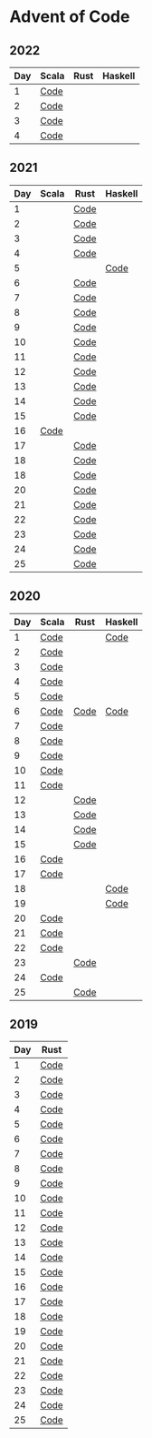 # Advent of Code

## 2022

| Day | Scala                                                                      | Rust | Haskell |
|-----|----------------------------------------------------------------------------|------|---------|
| 1   | [Code](2022/scala/src/main/scala/jurisk/adventofcode/y2022/Advent01.scala) |      |         |
| 2   | [Code](2022/scala/src/main/scala/jurisk/adventofcode/y2022/Advent02.scala) |      |         |
| 3   | [Code](2022/scala/src/main/scala/jurisk/adventofcode/y2022/Advent03.scala) |      |         |
| 4   | [Code](2022/scala/src/main/scala/jurisk/adventofcode/y2022/Advent04.scala) |      |         |

## 2021

| Day | Scala                                                                        | Rust                                     | Haskell                                    |
|-----|------------------------------------------------------------------------------|------------------------------------------|--------------------------------------------|
| 1   |                                                                              | [Code](2021/rust/src/bin/solution_01.rs) |                                            |
| 2   |                                                                              | [Code](2021/rust/src/bin/solution_02.rs) |                                            |
| 3   |                                                                              | [Code](2021/rust/src/bin/solution_03.rs) |                                            |
| 4   |                                                                              | [Code](2021/rust/src/bin/solution_04.rs) |                                            |
| 5   |                                                                              |                                          | [Code](2021/haskell/src/Day05/Solution.hs) |
| 6   |                                                                              | [Code](2021/rust/src/bin/solution_06.rs) |                                            |
| 7   |                                                                              | [Code](2021/rust/src/bin/solution_07.rs) |                                            |
| 8   |                                                                              | [Code](2021/rust/src/bin/solution_08.rs) |                                            |
| 9   |                                                                              | [Code](2021/rust/src/bin/solution_09.rs) |                                            |
| 10  |                                                                              | [Code](2021/rust/src/bin/solution_10.rs) |                                            |
| 11  |                                                                              | [Code](2021/rust/src/bin/solution_11.rs) |                                            |
| 12  |                                                                              | [Code](2021/rust/src/bin/solution_12.rs) |                                            |
| 13  |                                                                              | [Code](2021/rust/src/bin/solution_13.rs) |                                            |
| 14  |                                                                              | [Code](2021/rust/src/bin/solution_14.rs) |                                            |
| 15  |                                                                              | [Code](2021/rust/src/bin/solution_15.rs) |                                            |
| 16  | [Code](2021/scala/src/main/scala/jurisk/adventofcode/y2021/Solution16.scala) |                                          |                                            |
| 17  |                                                                              | [Code](2021/rust/src/bin/solution_17.rs) |                                            |
| 18  |                                                                              | [Code](2021/rust/src/bin/solution_18.rs) |                                            |
| 18  |                                                                              | [Code](2021/rust/src/bin/solution_19.rs) |                                            |
| 20  |                                                                              | [Code](2021/rust/src/bin/solution_20.rs) |                                            |
| 21  |                                                                              | [Code](2021/rust/src/bin/solution_21.rs) |                                            |
| 22  |                                                                              | [Code](2021/rust/src/bin/solution_22.rs) |                                            |
| 23  |                                                                              | [Code](2021/rust/src/bin/solution_23.rs) |                                            |
| 24  |                                                                              | [Code](2021/rust/src/bin/solution_24.rs) |                                            |
| 25  |                                                                              | [Code](2021/rust/src/bin/solution_25.rs) |                                            |

## 2020

| Day | Scala                                                                      | Rust                                   | Haskell                            |
|-----|----------------------------------------------------------------------------|----------------------------------------|------------------------------------|
| 1   | [Code](2020/scala/src/main/scala/jurisk/adventofcode/y2020/Advent01.scala) |                                        | [Code](2020/haskell/day01/Main.hs) |
| 2   | [Code](2020/scala/src/main/scala/jurisk/adventofcode/y2020/Advent02.scala) |                                        |                                    |
| 3   | [Code](2020/scala/src/main/scala/jurisk/adventofcode/y2020/Advent03.scala) |                                        |                                    |
| 4   | [Code](2020/scala/src/main/scala/jurisk/adventofcode/y2020/Advent04.scala) |                                        |                                    |
| 5   | [Code](2020/scala/src/main/scala/jurisk/adventofcode/y2020/Advent05.scala) |                                        |                                    |
| 6   | [Code](2020/scala/src/main/scala/jurisk/adventofcode/y2020/Advent06.scala) | [Code](2020/rust/src/bin/advent_06.rs) | [Code](2020/haskell/day06/Main.hs) |
| 7   | [Code](2020/scala/src/main/scala/jurisk/adventofcode/y2020/Advent07.scala) |                                        |                                    |
| 8   | [Code](2020/scala/src/main/scala/jurisk/adventofcode/y2020/Advent08.scala) |                                        |                                    |
| 9   | [Code](2020/scala/src/main/scala/jurisk/adventofcode/y2020/Advent09.scala) |                                        |                                    |
| 10  | [Code](2020/scala/src/main/scala/jurisk/adventofcode/y2020/Advent10.scala) |                                        |                                    |
| 11  | [Code](2020/scala/src/main/scala/jurisk/adventofcode/y2020/Advent11.scala) |                                        |                                    |
| 12  |                                                                            | [Code](2020/rust/src/bin/advent_12.rs) |                                    |
| 13  |                                                                            | [Code](2020/rust/src/bin/advent_13.rs) |                                    |
| 14  |                                                                            | [Code](2020/rust/src/bin/advent_14.rs) |                                    |
| 15  |                                                                            | [Code](2020/rust/src/bin/advent_15.rs) |                                    |
| 16  | [Code](2020/scala/src/main/scala/jurisk/adventofcode/y2020/Advent16.scala) |                                        |                                    |
| 17  | [Code](2020/scala/src/main/scala/jurisk/adventofcode/y2020/Advent17.scala) |                                        |                                    |
| 18  |                                                                            |                                        | [Code](2020/haskell/day18/Main.hs) |
| 19  |                                                                            |                                        | [Code](2020/haskell/day19/Main.hs) |
| 20  | [Code](2020/scala/src/main/scala/jurisk/adventofcode/y2020/Advent20.scala) |                                        |                                    |
| 21  | [Code](2020/scala/src/main/scala/jurisk/adventofcode/y2020/Advent21.scala) |                                        |                                    |
| 22  | [Code](2020/scala/src/main/scala/jurisk/adventofcode/y2020/Advent22.scala) |                                        |                                    |
| 23  |                                                                            | [Code](2020/rust/src/bin/advent_23.rs) |                                    |
| 24  | [Code](2020/scala/src/main/scala/jurisk/adventofcode/y2020/Advent24.scala) |                                        |                                    |
| 25  |                                                                            | [Code](2020/rust/src/bin/advent_25.rs) |                                    |

## 2019

| Day | Rust                                     |
|-----|------------------------------------------|
| 1   | [Code](2019/rust/src/bin/solution_01.rs) |
| 2   | [Code](2019/rust/src/bin/solution_02.rs) |
| 3   | [Code](2019/rust/src/bin/solution_03.rs) |
| 4   | [Code](2019/rust/src/bin/solution_04.rs) |
| 5   | [Code](2019/rust/src/bin/solution_05.rs) |
| 6   | [Code](2019/rust/src/bin/solution_06.rs) |
| 7   | [Code](2019/rust/src/bin/solution_07.rs) |
| 8   | [Code](2019/rust/src/bin/solution_08.rs) |
| 9   | [Code](2019/rust/src/bin/solution_09.rs) |
| 10  | [Code](2019/rust/src/bin/solution_10.rs) |
| 11  | [Code](2019/rust/src/bin/solution_11.rs) |
| 12  | [Code](2019/rust/src/bin/solution_12.rs) |
| 13  | [Code](2019/rust/src/bin/solution_13.rs) |
| 14  | [Code](2019/rust/src/bin/solution_14.rs) |
| 15  | [Code](2019/rust/src/bin/solution_15.rs) |
| 16  | [Code](2019/rust/src/bin/solution_16.rs) |
| 17  | [Code](2019/rust/src/bin/solution_17.rs) |
| 18  | [Code](2019/rust/src/bin/solution_18.rs) |
| 19  | [Code](2019/rust/src/bin/solution_19.rs) |
| 20  | [Code](2019/rust/src/bin/solution_20.rs) |
| 21  | [Code](2019/rust/src/bin/solution_21.rs) |
| 22  | [Code](2019/rust/src/bin/solution_22.rs) |
| 23  | [Code](2019/rust/src/bin/solution_23.rs) |
| 24  | [Code](2019/rust/src/bin/solution_24.rs) |
| 25  | [Code](2019/rust/src/bin/solution_25.rs) |

